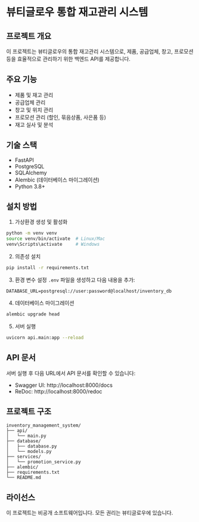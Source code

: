 # 뷰티글로우 통합 재고관리 시스템

## 프로젝트 개요
이 프로젝트는 뷰티글로우의 통합 재고관리 시스템으로, 제품, 공급업체, 창고, 프로모션 등을 효율적으로 관리하기 위한 백엔드 API를 제공합니다.

## 주요 기능
- 제품 및 재고 관리
- 공급업체 관리
- 창고 및 위치 관리
- 프로모션 관리 (할인, 묶음상품, 사은품 등)
- 재고 실사 및 분석

## 기술 스택
- FastAPI
- PostgreSQL
- SQLAlchemy
- Alembic (데이터베이스 마이그레이션)
- Python 3.8+

## 설치 방법

1. 가상환경 생성 및 활성화
```bash
python -m venv venv
source venv/bin/activate  # Linux/Mac
venv\Scripts\activate     # Windows
```

2. 의존성 설치
```bash
pip install -r requirements.txt
```

3. 환경 변수 설정
`.env` 파일을 생성하고 다음 내용을 추가:
```
DATABASE_URL=postgresql://user:password@localhost/inventory_db
```

4. 데이터베이스 마이그레이션
```bash
alembic upgrade head
```

5. 서버 실행
```bash
uvicorn api.main:app --reload
```

## API 문서
서버 실행 후 다음 URL에서 API 문서를 확인할 수 있습니다:
- Swagger UI: http://localhost:8000/docs
- ReDoc: http://localhost:8000/redoc

## 프로젝트 구조
```
inventory_management_system/
├── api/
│   └── main.py
├── database/
│   ├── database.py
│   └── models.py
├── services/
│   └── promotion_service.py
├── alembic/
├── requirements.txt
└── README.md
```

## 라이선스
이 프로젝트는 비공개 소프트웨어입니다. 모든 권리는 뷰티글로우에 있습니다. 